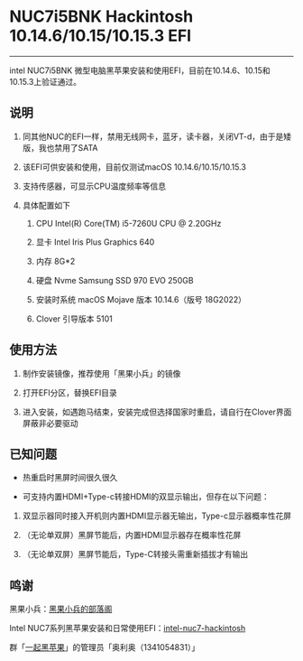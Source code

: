 # NUC7i5BNK Hackintosh 10.14.6/10.15/10.15.3 EFI

---

intel NUC7i5BNK 微型电脑黑苹果安装和使用EFI，目前在10.14.6、10.15和10.15.3上验证通过。

## 说明

1. 同其他NUC的EFI一样，禁用无线网卡，蓝牙，读卡器，关闭VT-d，由于是矮版，我也禁用了SATA
2. 该EFI可供安装和使用，目前仅测试macOS 10.14.6/10.15/10.15.3
3. 支持传感器，可显示CPU温度频率等信息
4. 具体配置如下

   1. CPU Intel(R) Core(TM) i5-7260U CPU @ 2.20GHz

   2. 显卡 Intel Iris Plus Graphics 640

   3. 内存 8G*2

   4. 硬盘 Nvme Samsung SSD 970 EVO 250GB

   5. 安装时系统 macOS Mojave 版本 10.14.6（版号 18G2022）
   
   6. Clover 引导版本 5101

## 使用方法

1. 制作安装镜像，推荐使用「黑果小兵」的镜像

2. 打开EFI分区，替换EFI目录

3. 进入安装，如遇跑马结束，安装完成但选择国家时重启，请自行在Clover界面屏蔽非必要驱动

## 已知问题

- 热重启时黑屏时间很久很久

- 可支持内置HDMI+Type-c转接HDMI的双显示输出，但存在以下问题：

1. 双显示器同时接入开机则内置HDMI显示器无输出，Type-c显示器概率性花屏

2. （无论单双屏）黑屏节能后，内置HDMI显示器存在概率性花屏

3. （无论单双屏）黑屏节能后，Type-C转接头需重新插拔才有输出

## 鸣谢

黑果小兵：[黑果小兵的部落阁](https://blog.daliansky.net)

 Intel NUC7系列黑苹果安装和日常使用EFI：[intel-nuc7-hackintosh](https://github.com/NathanDai/intel-nuc7-hackintosh)

群「[一起黑苹果](https://jq.qq.com/?_wv=1027&k=56GTaUh)」的管理员「奥利奥（1341054831）」
